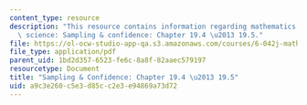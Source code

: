 ```yaml
---
content_type: resource
description: "This resource contains information regarding mathematics for computer\
  \ science: Sampling & confidence: Chapter 19.4 \u2013 19.5."
file: https://ol-ocw-studio-app-qa.s3.amazonaws.com/courses/6-042j-mathematics-for-computer-science-spring-2015/a9c3e260c5e3d85cc2e3e94869a73d72_MIT6_042JS15_Session34.pdf
file_type: application/pdf
parent_uid: 1bd2d357-6523-fe6c-8a8f-82aaec579197
resourcetype: Document
title: "Sampling & Confidence: Chapter 19.4 \u2013 19.5"
uid: a9c3e260-c5e3-d85c-c2e3-e94869a73d72
---
```

